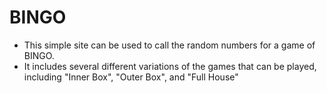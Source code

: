 # BINGO

* This simple site can be used to call the random numbers for a game of BINGO. 
* It includes several different variations of the games that can be played, including "Inner Box", "Outer Box", and "Full House"
